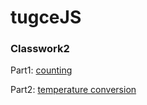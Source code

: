 # tugceJS 

### Classwork2
Part1: [counting](https://tugcekocak.github.io/tugceJS/classwork_part1.html)

Part2: [temperature conversion](https://tugcekocak.github.io/tugceJS/classwork_part2.html)

